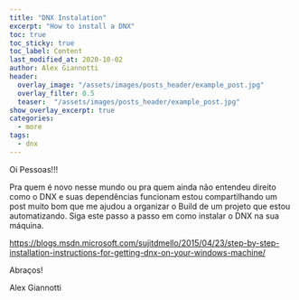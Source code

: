 ```yaml
---
title: "DNX Instalation"
excerpt: "How to install a DNX"
toc: true
toc_sticky: true
toc_label: Content
last_modified_at: 2020-10-02
author: Alex Giannotti
header:
  overlay_image: "/assets/images/posts_header/example_post.jpg"
  overlay_filter: 0.5
  teaser:  "/assets/images/posts_header/example_post.jpg"
show_overlay_excerpt: true
categories:
  - more
tags:
  - dnx
---
```


Oi Pessoas!!!

Pra quem é novo nesse mundo ou pra quem ainda não entendeu direito como o DNX e suas dependências funcionam estou compartilhando um post muito bom que me ajudou a organizar o Build de um projeto que estou automatizando. Siga este passo a passo em como instalar o DNX na sua máquina.

https://blogs.msdn.microsoft.com/sujitdmello/2015/04/23/step-by-step-installation-instructions-for-getting-dnx-on-your-windows-machine/

Abraços!

Alex Giannotti